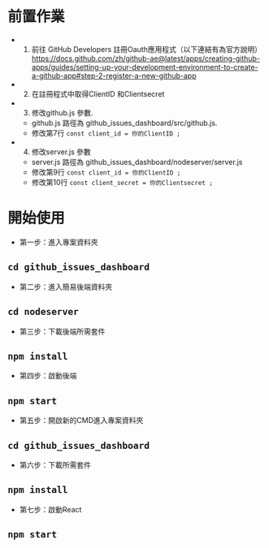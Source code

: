 # 前置作業

* 1. 前往 GitHub Developers 註冊Oauth應用程式（以下連結有為官方說明）
    https://docs.github.com/zh/github-ae@latest/apps/creating-github-apps/guides/setting-up-your-development-environment-to-create-a-github-app#step-2-register-a-new-github-app


* 2. 在註冊程式中取得ClientID 和Clientsecret


* 3. 修改github.js 參數.
    * github.js 路徑為 github_issues_dashboard/src/github.js.  
    * 修改第7行 `const client_id = 你的ClientID ;`

    
* 4. 修改server.js 參數 
    * server.js 路徑為 github_issues_dashboard/nodeserver/server.js
    * 修改第9行 `const client_id = 你的ClientID ;`
    * 修改第10行 `const client_secret = 你的Clientsecret ;`

# 開始使用

* 第一步：進入專案資料夾
## `cd github_issues_dashboard`

* 第二步：進入簡易後端資料夾
## `cd nodeserver`

* 第三步：下載後端所需套件
## `npm install`

* 第四步：啟動後端
## `npm start`

* 第五步：開啟新的CMD進入專案資料夾
## `cd github_issues_dashboard`

* 第六步：下載所需套件
## `npm install`

* 第七步：啟動React
## `npm start`